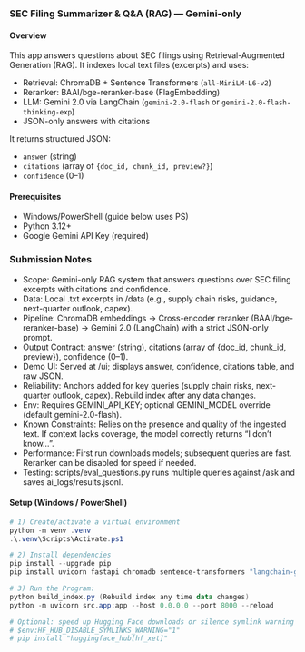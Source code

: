 ### SEC Filing Summarizer & Q&A (RAG) — Gemini-only

#### Overview
This app answers questions about SEC filings using Retrieval-Augmented Generation (RAG). It indexes local text files (excerpts) and uses:
- Retrieval: ChromaDB + Sentence Transformers (`all-MiniLM-L6-v2`)
- Reranker: BAAI/bge-reranker-base (FlagEmbedding)
- LLM: Gemini 2.0 via LangChain (`gemini-2.0-flash` or `gemini-2.0-flash-thinking-exp`)
- JSON-only answers with citations

It returns structured JSON:
- `answer` (string)
- `citations` (array of `{doc_id, chunk_id, preview?}`)
- `confidence` (0–1)

#### Prerequisites
- Windows/PowerShell (guide below uses PS)
- Python 3.12+
- Google Gemini API Key (required)

### Submission Notes
- Scope: Gemini-only RAG system that answers questions over SEC filing excerpts with citations and confidence.
- Data: Local .txt excerpts in /data (e.g., supply chain risks, guidance, next-quarter outlook, capex).
- Pipeline: ChromaDB embeddings → Cross-encoder reranker (BAAI/bge-reranker-base) → Gemini 2.0 (LangChain) with a strict JSON-only prompt.
- Output Contract: answer (string), citations (array of {doc_id, chunk_id, preview}), confidence (0–1).
- Demo UI: Served at /ui; displays answer, confidence, citations table, and raw JSON.
- Reliability: Anchors added for key queries (supply chain risks, next-quarter outlook, capex). Rebuild index after any data changes.
- Env: Requires GEMINI_API_KEY; optional GEMINI_MODEL override (default gemini-2.0-flash).
- Known Constraints: Relies on the presence and quality of the ingested text. If context lacks coverage, the model correctly returns “I don’t know…”.
- Performance: First run downloads models; subsequent queries are fast. Reranker can be disabled for speed if needed.
- Testing: scripts/eval_questions.py runs multiple queries against /ask and saves ai_logs/results.jsonl.

#### Setup (Windows / PowerShell)
```powershell
# 1) Create/activate a virtual environment
python -m venv .venv
.\.venv\Scripts\Activate.ps1

# 2) Install dependencies
pip install --upgrade pip
pip install uvicorn fastapi chromadb sentence-transformers "langchain-google-genai==2.0.8" "google-generativeai>=0.8.0,<0.9.0" "protobuf>=5.29,<6.0" FlagEmbedding requests

# 3) Run the Program:
python build_index.py (Rebuild index any time data changes)
python -m uvicorn src.app:app --host 0.0.0.0 --port 8000 --reload

# Optional: speed up Hugging Face downloads or silence symlink warning
# $env:HF_HUB_DISABLE_SYMLINKS_WARNING="1"
# pip install "huggingface_hub[hf_xet]"
